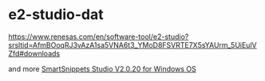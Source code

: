 
# e2-studio-dat


https://www.renesas.com/en/software-tool/e2-studio?srsltid=AfmBOoqRJ3vAzA1sa5VNA6t3_YMoD8FSVRTE7X5sYAUrm_5UiEulVZfd#downloads



and more [SmartSnippets Studio V2.0.20 for Windows OS](https://www.renesas.com/en/software-tool/smartbond-development-tools#downloads)


